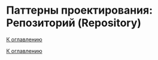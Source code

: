 # Паттерны проектирования: Репозиторий (Repository)

<!--

-->

[К оглавлению](../README.md)



[К оглавлению](../README.md)
